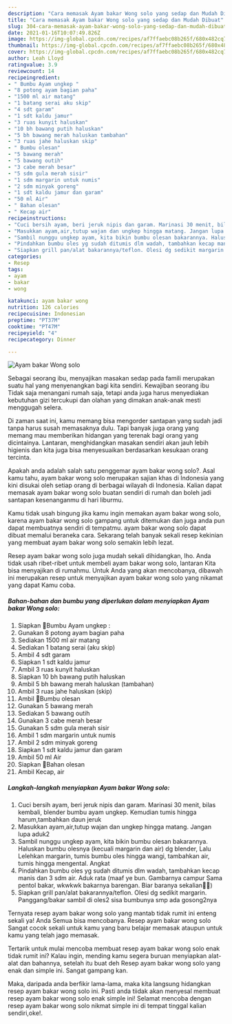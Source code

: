 ```yaml
---
description: "Cara memasak Ayam bakar Wong solo yang sedap dan Mudah Dibuat"
title: "Cara memasak Ayam bakar Wong solo yang sedap dan Mudah Dibuat"
slug: 304-cara-memasak-ayam-bakar-wong-solo-yang-sedap-dan-mudah-dibuat
date: 2021-01-16T10:07:49.826Z
image: https://img-global.cpcdn.com/recipes/af7ffaebc08b265f/680x482cq70/ayam-bakar-wong-solo-foto-resep-utama.jpg
thumbnail: https://img-global.cpcdn.com/recipes/af7ffaebc08b265f/680x482cq70/ayam-bakar-wong-solo-foto-resep-utama.jpg
cover: https://img-global.cpcdn.com/recipes/af7ffaebc08b265f/680x482cq70/ayam-bakar-wong-solo-foto-resep-utama.jpg
author: Leah Lloyd
ratingvalue: 3.9
reviewcount: 14
recipeingredient:
- " Bumbu Ayam ungkep "
- "8 potong ayam bagian paha"
- "1500 ml air matang"
- "1 batang serai aku skip"
- "4 sdt garam"
- "1 sdt kaldu jamur"
- "3 ruas kunyit haluskan"
- "10 bh bawang putih haluskan"
- "5 bh bawang merah haluskan tambahan"
- "3 ruas jahe haluskan skip"
- " Bumbu olesan"
- "5 bawang merah"
- "5 bawang outih"
- "3 cabe merah besar"
- "5 sdm gula merah sisir"
- "1 sdm margarin untuk numis"
- "2 sdm minyak goreng"
- "1 sdt kaldu jamur dan garam"
- "50 ml Air"
- " Bahan olesan"
- " Kecap air"
recipeinstructions:
- "Cuci bersih ayam, beri jeruk nipis dan garam. Marinasi 30 menit, bilas kembali, blender bumbu ayam ungkep. Kemudian tumis hingga harum,tambahkan daun jeruk"
- "Masukkan ayam,air,tutup wajan dan ungkep hingga matang. Jangan lupa aduk2"
- "Sambil nunggu ungkep ayam, kita bikin bumbu olesan bakarannya. Haluskan bumbu olesnya (kecuali margarin dan air) dg blender, Lalu Lelehkan margarin, tumis bumbu oles hingga wangi, tambahkan air, tumis hingga mengental. Angkat"
- "Pindahkan bumbu oles yg sudah ditumis dlm wadah, tambahkan kecap manis dan 3 sdm air. Aduk rata (maaf ye bun. Gambarnya campur Sama pentol bakar, wkwkwk bakarnya barengan. Biar baranya sekalian🤣🤣)"
- "Siapkan grill pan/alat bakarannya/teflon. Olesi dg sedikit margarin. Panggang/bakar sambil di oles2 sisa bumbunya smp ada gosong2nya"
categories:
- Resep
tags:
- ayam
- bakar
- wong

katakunci: ayam bakar wong 
nutrition: 126 calories
recipecuisine: Indonesian
preptime: "PT37M"
cooktime: "PT47M"
recipeyield: "4"
recipecategory: Dinner

---
```



![Ayam bakar Wong solo](https://img-global.cpcdn.com/recipes/af7ffaebc08b265f/680x482cq70/ayam-bakar-wong-solo-foto-resep-utama.jpg)

Sebagai seorang ibu, menyajikan masakan sedap pada famili merupakan suatu hal yang menyenangkan bagi kita sendiri. Kewajiban seorang ibu Tidak saja menangani rumah saja, tetapi anda juga harus menyediakan kebutuhan gizi tercukupi dan olahan yang dimakan anak-anak mesti menggugah selera.

Di zaman  saat ini, kamu memang bisa mengorder santapan yang sudah jadi tanpa harus susah memasaknya dulu. Tapi banyak juga orang yang memang mau memberikan hidangan yang terenak bagi orang yang dicintainya. Lantaran, menghidangkan masakan sendiri akan jauh lebih higienis dan kita juga bisa menyesuaikan berdasarkan kesukaan orang tercinta. 



Apakah anda adalah salah satu penggemar ayam bakar wong solo?. Asal kamu tahu, ayam bakar wong solo merupakan sajian khas di Indonesia yang kini disukai oleh setiap orang di berbagai wilayah di Indonesia. Kalian dapat memasak ayam bakar wong solo buatan sendiri di rumah dan boleh jadi santapan kesenanganmu di hari liburmu.

Kamu tidak usah bingung jika kamu ingin memakan ayam bakar wong solo, karena ayam bakar wong solo gampang untuk ditemukan dan juga anda pun dapat membuatnya sendiri di tempatmu. ayam bakar wong solo dapat dibuat memalui beraneka cara. Sekarang telah banyak sekali resep kekinian yang membuat ayam bakar wong solo semakin lebih lezat.

Resep ayam bakar wong solo juga mudah sekali dihidangkan, lho. Anda tidak usah ribet-ribet untuk membeli ayam bakar wong solo, lantaran Kita bisa menyajikan di rumahmu. Untuk Anda yang akan mencobanya, dibawah ini merupakan resep untuk menyajikan ayam bakar wong solo yang nikamat yang dapat Kamu coba.

<!--inarticleads1-->

##### Bahan-bahan dan bumbu yang diperlukan dalam menyiapkan Ayam bakar Wong solo:

1. Siapkan  🌻Bumbu Ayam ungkep :
1. Gunakan 8 potong ayam bagian paha
1. Sediakan 1500 ml air matang
1. Sediakan 1 batang serai (aku skip)
1. Ambil 4 sdt garam
1. Siapkan 1 sdt kaldu jamur
1. Ambil 3 ruas kunyit haluskan
1. Siapkan 10 bh bawang putih haluskan
1. Ambil 5 bh bawang merah haluskan (tambahan)
1. Ambil 3 ruas jahe haluskan (skip)
1. Ambil  🌻Bumbu olesan
1. Gunakan 5 bawang merah
1. Sediakan 5 bawang outih
1. Gunakan 3 cabe merah besar
1. Gunakan 5 sdm gula merah sisir
1. Ambil 1 sdm margarin untuk numis
1. Ambil 2 sdm minyak goreng
1. Siapkan 1 sdt kaldu jamur dan garam
1. Ambil 50 ml Air
1. Siapkan  🌻Bahan olesan
1. Ambil  Kecap, air




<!--inarticleads2-->

##### Langkah-langkah menyiapkan Ayam bakar Wong solo:

1. Cuci bersih ayam, beri jeruk nipis dan garam. Marinasi 30 menit, bilas kembali, blender bumbu ayam ungkep. Kemudian tumis hingga harum,tambahkan daun jeruk
1. Masukkan ayam,air,tutup wajan dan ungkep hingga matang. Jangan lupa aduk2
1. Sambil nunggu ungkep ayam, kita bikin bumbu olesan bakarannya. Haluskan bumbu olesnya (kecuali margarin dan air) dg blender, Lalu Lelehkan margarin, tumis bumbu oles hingga wangi, tambahkan air, tumis hingga mengental. Angkat
1. Pindahkan bumbu oles yg sudah ditumis dlm wadah, tambahkan kecap manis dan 3 sdm air. Aduk rata (maaf ye bun. Gambarnya campur Sama pentol bakar, wkwkwk bakarnya barengan. Biar baranya sekalian🤣🤣)
1. Siapkan grill pan/alat bakarannya/teflon. Olesi dg sedikit margarin. Panggang/bakar sambil di oles2 sisa bumbunya smp ada gosong2nya




Ternyata resep ayam bakar wong solo yang mantab tidak rumit ini enteng sekali ya! Anda Semua bisa mencobanya. Resep ayam bakar wong solo Sangat cocok sekali untuk kamu yang baru belajar memasak ataupun untuk kamu yang telah jago memasak.

Tertarik untuk mulai mencoba membuat resep ayam bakar wong solo enak tidak rumit ini? Kalau ingin, mending kamu segera buruan menyiapkan alat-alat dan bahannya, setelah itu buat deh Resep ayam bakar wong solo yang enak dan simple ini. Sangat gampang kan. 

Maka, daripada anda berfikir lama-lama, maka kita langsung hidangkan resep ayam bakar wong solo ini. Pasti anda tiidak akan menyesal membuat resep ayam bakar wong solo enak simple ini! Selamat mencoba dengan resep ayam bakar wong solo nikmat simple ini di tempat tinggal kalian sendiri,oke!.

